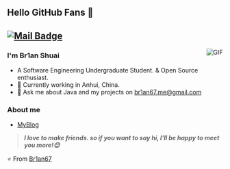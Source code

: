 ## Hello GitHub Fans 👋
[![Mail Badge](https://img.shields.io/badge/-br1an67.me@gmail.com-c14438?style=flat&logo=Gmail&logoColor=white&link=mailto:br1an67.me@gmail.com)](mailto:br1an67.me@gmail.com)
---
<img align="right" alt="GIF" src="https://raw.githubusercontent.com/JoeyBling/JoeyBling/master/pic/pusheencode.gif" />

### I'm Br1an Shuai

- A Software Engineering Undergraduate Student. & Open Source enthusiast.
- 🌱 Currently working in Anhui, China.
- 💬 Ask me about Java and my projects on [br1an67.me@gmail.com](mailto:br1an67.me@gmail.com)



### About me
- [MyBlog](https://shiziblog.cn)

> ***I love to make friends. so if you want to say hi, I'll be happy to meet you more!😊***

⭐️ From [Br1an67](https://github.com/Br1an67)